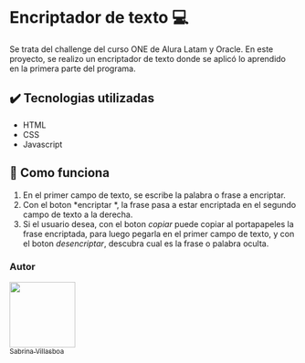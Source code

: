 # Encriptador de texto 💻

Se trata del challenge del curso ONE de Alura Latam y Oracle.
En este proyecto, se realizo un encriptador de texto donde se aplicó lo aprendido en la primera parte del programa.

## ✔️ Tecnologias utilizadas
- HTML
- CSS
- Javascript

## 🔨 Como funciona

1. En el primer campo de texto, se escribe la palabra o frase a encriptar.
2. Con el boton *encriptar *, la frase pasa a estar encriptada en el segundo campo de texto a la derecha. 
3. Si el usuario desea, con el boton *copiar* puede copiar al portapapeles la frase encriptada, para luego pegarla en el primer campo de texto, y con el boton *desencriptar*, descubra cual es la frase o palabra oculta.

### Autor

<img src="https://avatars.githubusercontent.com/u/94204415?v=4" width=115><br>[<sub>Sabrina Villasboa</sub>](https://github.com/sabrivillasboa "Repositorio")